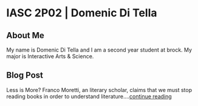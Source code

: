 # IASC 2P02 | Domenic Di Tella

## About Me
My name is Domenic Di Tella and I am a second year student at brock. My major is Interactive Arts & Science.

[](images/matrix.jpg)

## Blog Post

Less is More? Franco Moretti, an literary scholar, claims that we must stop reading books in order to understand literature....[continue reading](blog)

